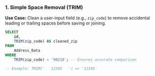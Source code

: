 ### 1. Simple Space Removal (TRIM)

**Use Case:** Clean a user-input field (e.g., `zip_code`) to remove accidental leading or trailing spaces before saving or joining.

```sql
SELECT
    id,
    TRIM(zip_code) AS cleaned_zip
FROM
    Address_Data
WHERE
    TRIM(zip_code) = '90210'; -- Ensures accurate comparison
    
-- Example: TRIM('   12345   ') => '12345'
```

